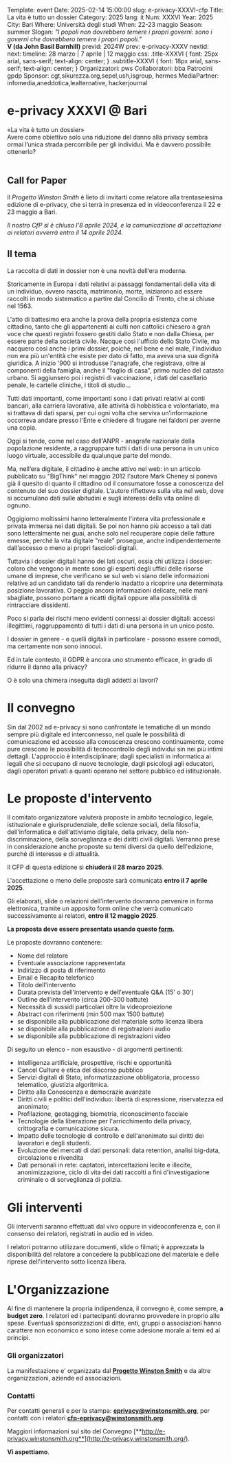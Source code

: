 Template: event
Date: 2025-02-14 15:00:00
slug: e-privacy-XXXVI-cfp
Title: La vita è tutto un dossier
Category: 2025
lang: it
Num: XXXVI
Year: 2025
City: Bari
Where: Università degli studi
When: 22-23 maggio
Season: summer
Slogan: <i>"I popoli non dovrebbero temere i propri governi: sono i governi che dovrebbero temere i propri popoli."</i><br/><b>V (da John Basil Barnhill)</b>
previd: 2024W
prev: e-privacy-XXXV
nextid:
next:
timeline: 28 marzo | 7 aprile | 12 maggio
css: .title-XXXVI { font: 25px arial, sans-serif; text-align: center; }   .subtitle-XXXVI { font: 18px arial, sans-serif; text-align: center; }
Organizzatori: pws
Collaboratori: bba 
Patrocini: gpdp 
Sponsor: cgt,sikurezza.org,sepel,ush,isgroup, hermes
MediaPartner: infomedia,aneddotica,lealternative, hackerjournal


e-privacy XXXVI @ Bari
===============================

<div class="title-XXXVI">«La vita è tutto un dossier»</div>

<div class="subtitle-XXXVI">Avere come obiettivo solo una riduzione del danno alla privacy sembra ormai l’unica strada percorribile per gli individui. Ma è davvero possibile ottenerlo?</div>

<br>

<!-- b class="avviso">Attenzione: Il CFP di questa edizione si è chiuso il 10 maggio.</b -->
<!-- b class="avviso">Attenzione:</b> Questa edizione di e-privacy sarà a numero chiuso. 
Per iscriversi in lista d'attesa per l'accesso compilare questo <a href="/iscrizione-lista-dattesa-eprivacy.html">form</a>. Grazie. -->


Call for Paper
--------------

Il *Progetto Winston Smith* è lieto di invitarti come relatore alla trentaseiesima edizione di e-privacy, che si terrà in presenza ed in videoconferenza  il 22 e 23 maggio a Bari.

**Il nostro CfP si è chiuso l'8 aprile 2024*, e la comunicazione di
accettazione ai relatori avverrà *entro il 14 aprile 2024.**

Il tema
-------

La raccolta di dati in dossier non è una novità dell‘era moderna.

Storicamente in Europa i dati relativi ai passaggi fondamentali della vita di un individuo, ovvero nascita, matrimonio, morte, iniziarono ad essere raccolti in modo sistematico a partire dal Concilio di Trento, che si chiuse nel 1563. 

L'atto di battesimo era anche la prova della propria esistenza come cittadino, tanto che gli appartenenti ai culti non cattolici chiesero a gran voce che questi registri fossero gestiti dallo Stato e non dalla Chiesa, per essere parte della società civile. Nacque così l'ufficio dello Stato Civile, ma nacquero così anche i primi dossier, poiché, nel bene e nel male, l'individuo non era più un'entità che esiste per dato di fatto, ma aveva una sua dignità giuridica. 
A inizio '900 si introdusse l'anagrafe, che registrava, oltre ai componenti della famiglia, anche il "foglio di casa", primo nucleo del catasto urbano. Si aggiunsero poi i registri di vaccinazione, i dati del casellario penale, le cartelle cliniche, i titoli di studio... 

Tutti dati importanti, come importanti sono i dati privati relativi ai conti bancari, alla carriera lavorativa, alle attività di hobbistica e volontariato, ma si trattava di dati sparsi, per cui ogni volta che serviva un’informazione occorreva andare presso l'Ente e chiedere di frugare nei faldoni per averne una copia.

Oggi si tende, come nel caso dell'ANPR - anagrafe nazionale della popolazione residente, a raggruppare tutti i dati di una persona in un unico luogo virtuale, accessibile da qualunque parte del mondo.

Ma, nell‘era digitale, il cittadino è anche attivo nel web: in un articolo pubblicato su "BigThink" nel maggio 2012 l‘autore Mark Cheney si poneva già il quesito di quanto il cittadino od il consumatore fosse a conoscenza del contenuto del suo dossier digitale. L‘autore rifletteva sulla vita nel web, dove si accumulano dati sulle abitudini e sugli interessi della vita online di ognuno. 

Oggigiorno moltissimi hanno letteralmente l'intera vita professionale e privata immersa nei dati digitali. Se poi non hanno più accesso a tali dati sono letteralmente nei guai, anche solo nel recuperare copie delle fatture emesse, perché la vita digitale "reale" prosegue, anche indipendentemente dall‘accesso o meno ai propri fascicoli digitali.

Tuttavia i dossier digitali hanno dei lati oscuri, ossia chi utilizza i dossier: coloro che vengono  in mente sono gli esperti degli uffici delle risorse umane di imprese, che verificano se sul web vi siano delle informazioni relative ad un candidato tali da renderlo inadatto a ricoprire una determinata posizione lavorativa. O peggio ancora informazioni delicate, nelle mani sbagliate, possono portare a ricatti digitali oppure alla possibilità di rintracciare dissidenti. 

Poco si parla dei rischi meno evidenti connessi ai dossier digitali: accessi illegittimi, raggruppamento di tutti i dati di una persona in un unico posto. 

I dossier in genere - e quelli digitali in particolare - possono essere comodi, ma certamente non sono innocui. 

Ed in tale contesto, il GDPR è ancora uno strumento efficace, in grado di ridurre il danno alla privacy? 

O è solo una chimera inseguita dagli addetti ai lavori?
 

Il convegno
===========

Sin dal 2002 ad e-privacy si sono confrontate le tematiche di un mondo
sempre più digitale ed interconnesso, nel quale le possibilità di
comunicazione ed accesso alla conoscenza crescono continuamente, come
pure crescono le possibilità di tecnocontrollo degli individui sin nei
più intimi dettagli. L'approccio è interdisciplinare; dagli specialisti
in informatica ai legali che si occupano di nuove tecnologie, dagli
psicologi agli educatori, dagli operatori privati a quanti operano nel
settore pubblico ed istituzionale.

Le proposte d'intervento
=========================

Il comitato organizzatore valuterà proposte in ambito tecnologico,
legale, istituzionale e giurisprudenziale, delle scienze sociali, della
filosofia, dell'informatica e dell'attivismo digitale, della privacy,
della non-discriminazione, della sorveglianza e dei diritti civili
digitali. Verranno prese in considerazione anche proposte su temi
diversi da quello dell'edizione, purché di interesse e di attualità.

Il CFP di questa edizione si **chiuderà il 28 marzo 2025**.

L'accettazione o meno delle proposte sarà comunicata **entro il 7 aprile 2025**.

Gli elaborati, slide o relazioni dell'intervento dovranno pervenire in
forma elettronica, tramite un apposito form online che verrà comunicato successivamente ai relatori, **entro il 12 maggio 2025**.

**La proposta deve essere presentata usando questo [form](/e-privacy-XXXVI-proposta.html).**

Le proposte dovranno contenere:

-   Nome del relatore
-   Eventuale associazione rappresentata
-   Indirizzo di posta di riferimento
-   Email e Recapito telefonico
-   Titolo dell'intervento
-   Durata prevista dell'intervento e dell'eventuale Q&A (15' o 30')
-   Outline dell'intervento (circa 200-300 battute)
-   Necessità di sussidi particolari oltre la videoproiezione
-   Abstract con riferimenti (min 500 max 1500 battute)
-   se disponibile alla pubblicazione del materiale sotto licenza libera
-   se disponibile alla pubblicazione di registrazioni audio
-   se disponibile alla pubblicazione di registrazioni video

Di seguito un elenco - non esaustivo - di argomenti pertinenti:

-   Intelligenza artificiale, prospettive, rischi e opportunità
-   Cancel Culture e etica del discorso pubblico
-   Servizi digitali di Stato, informatizzazione obbligatoria, processo
    telematico, giustizia algoritmica.
-   Diritto alla Conoscenza e democrazie avanzate
-   Diritti civili e politici dell'individuo: libertà di espressione,
    riservatezza ed anonimato;
-   Profilazione, geotagging, biometria, riconoscimento facciale
-   Tecnologie della liberazione per l'arricchimento della privacy,
    crittografia e comunicazione sicura.
-   Impatto delle tecnologie di controllo e dell'anonimato sui diritti
    dei lavoratori e degli studenti.
-   Evoluzione dei mercati di dati personali: data retention, analisi
    big-data, circolazione e rivendita
-   Dati personali in rete: captatori, intercettazioni lecite e
    illecite, anonimizzazione, ciclo di vita dei dati raccolti a fini
    d'investigazione criminale o di sorveglianza di polizia.

Gli interventi
==============

Gli interventi saranno effettuati dal vivo oppure in videoconferenza e,
con il consenso dei relatori, registrati in audio ed in video.

I relatori potranno utilizzare documenti, slide o filmati; è apprezzata
la disponibilità del relatore a concedere la pubblicazione del materiale
e delle riprese dell'intervento sotto licenza libera.

L'Organizzazione
=================

Al fine di mantenere la propria indipendenza, il convegno è, come
sempre, **a budget zero**. I relatori ed i partecipanti dovranno
provvedere in proprio alle spese. Eventuali sponsorizzazioni di ditte,
enti, gruppi o associazioni hanno carattere non economico e sono intese
come adesione morale ai temi ed ai principi.

### Gli organizzatori

La manifestazione e' organizzata dal [**Progetto Winston Smith**](http://pws.winstonsmith.org/)
 e da altre organizzazioni, aziende ed associazioni.

### Contatti

Per contatti generali e per la stampa:
[**eprivacy@winstonsmith.org**](mailto:eprivacy@winstonsmith.org), per
contatti con i relatori
[**cfp-eprivacy@winstonsmith.org**](mailto:cfp-eprivacy@winstonsmith.org).

Maggiori informazioni sul sito del Convegno
[**http://e-privacy.winstonsmith.org**](http://e-privacy.winstonsmith.org/).

**Vi aspettiamo**.
